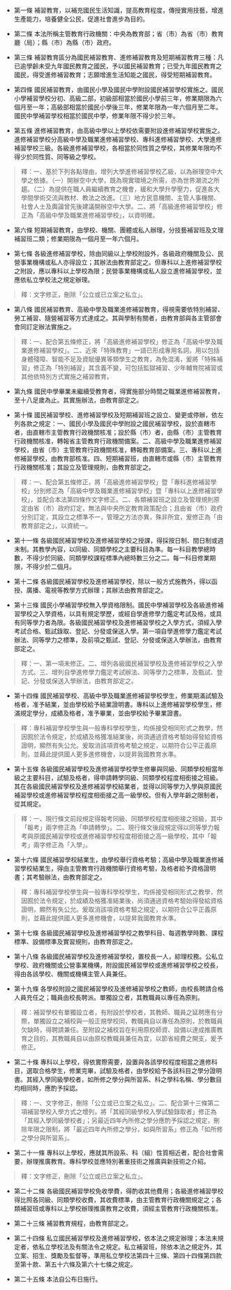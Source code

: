 * 第一條 補習教育，以補充國民生活知識，提高教育程度，傳授實用技藝，增進生產能力，培養健全公民，促進社會進步為目的。

* 第二條 本法所稱主管教育行政機關：中央為教育部；省（市）為省（市）教育廳（局）；縣（市）為縣（市）政府。

* 第三條 補習教育區分為國民補習教育、進修補習教育及短期補習教育三種：凡已逾學齡未受九年國民教育之國民，予以國民補習教育；已受九年國民教育之國民，得受進修補習教育；志願增進生活知能之國民，得受短期補習教育。

* 第四條 國民補習教育，由國民小學及國民中學附設國民補習學校實施之。國民小學補習學校分初、高級二部，初級部相當於國民小學前三年，修業期限為六個月至一年；高級部相當於國民小學後三年，修業年限為一年六個月至二年。國民中學補習學校相當於國民中學，修業年限不得少於三年。

* 第五條 進修補習教育，由高級中學以上學校依需要附設進修補習學校實施之。進修補習學校分高級中學及職業進修補習學校、專科進修補習學校、大學進修補習學校三級。各級進修補習學校，各相當於同性質之學校，其修業年限均不得少於同性質、同等級之學校。

> 釋：一、基於下列各點理由，增列大學進修補習學校乙級，以為辦理空中大學之依據。（一）開辦空中大學，既為現實環境之所需，亦為世界潮流之所趨。（二）為提供在職人員繼續教育之機會，緩和大學升學壓力，促進各大學間學術交流與教材、教法之改進。（三）地方民意機關、主管人事機關、社會人士及輿論曾先後建議開辦空中大學。二、將「高級進修補習學校」修正為「高級中學及職業進修補習學校」，以資明確。

* 第六條 短期補習教育，由學校、機關、團體或私人辦理，分技藝補習班及文理補習班二類；修業期限為一個月至一年六個月。

* 第七條 各級進修補習學校，除由同級以上學校附設外，各級政府機關及公、民營事業機構或私人亦得設立；其辦法由教育部定之。但專科以上進修補習學校之附設，應以專科以上學校為限；民營事業機構或私人設立進修補習學校，並應依私立學校法之規定辦理。

> 釋：文字修正，刪除「公立或已立案之私立」。

* 第八條 國民補習教育、高級中學及職業進修補習教育，得視需要依特別補習、勞工補習、隨營補習等方式達成之。其與學制有關者，由教育部與各主管部會會同訂定辦法實施之。

> 釋：一、配合第五條修正，將「高級進修補習學校」修正為「高級中學及職業進修補習學校」。二、近來「特殊教育」一語已形成專用名詞，用以包括身體殘障、智能不足及資賦優異等類學生之教育，為免混淆，爰將「特殊補習」修正為「特別補習」其含義不變，可包括監獄補習、少年輔育院補習或其他依特別方式實施之補習教育。

* 第九條 國民中學畢業未繼續受教育者，得實施部分時間之職業進修補習教育，至十八足歲為止。其實施辦法，由教育部定之。

* 第十條 國民補習學校、進修補習學校及短期補習班之設立、變更或停辦，依左列各款之規定：一、國民小學及國民中學附設之國民補習學校，設於直轄市者，由直轄市主管教育行政機關核准；設於縣（市）者，由縣（市）主管教育行政機關核准，轉報省主管教育行政機關備案。二、高級中學及職業進修補習學校，由省（市）主管教育行政機關核准，轉報教育部備案。三、專科以上進修補習學校，由教育部核准。四、短期補習班，由直轄市或縣（市）主管教育行政機關核准；其設立及管理規則，由教育部定之。

> 釋：一、配合第五條修正，將「高級進修補習學校」暨「專科進修補習學校」分別修正為「高級中學及職業進修補習學校」暨「專科以上進修補習學校」，並配合本法第四條作文字修正。二、各類補習班之設立及管理規則原定由省（市）政府訂定，無法與中央所定教育政策配合；且由省（市）政府分別訂定，其設立之標準不一，管理之方法亦異，殊非所宜，爰修正為「由教育部定之」，以資統一。

* 第十一條 各級國民補習學校及進修補習學校之授課，得採按日制、間日制或週末制。其教學內容，以同級、同類學校之主要科目為準。每一科目教學總時數，不得少於同級、同類學校課程標準內總時數三分之二。每一科目修業期限，不得少於二個月。

* 第十二條 各級國民補習學校及進修補習學校，除以一般方式施教外，得以函授、廣播、電視等教學方式辦理；其辦法由教育部定之。

* 第十三條 國民小學補習學校無入學資格限制。國民中學補習學校及各級進修補習學校之入學資格，以具有規定學歷，或經自學進修學力鑑定考試及格，或具有同等學力者為限。各級國民補習學校及進修補習學校之入學方式，須經入學考試合格、甄試錄取、登記、分發或保送入學。第一項自學進修學力鑑定考試辦法、同等學力之標準，及前項之甄試、登記、分發或保送入學辦法，由教育部定之。

> 釋：一、第一項未修正。二、增列各級國民補習學校及進修補習學校之入學方式。三、增列自學進修學力鑑定考試辦法、同等學力之標準，及甄試、登記、分發或保送入學辦法，由教育部定之。

* 第十四條 國民補習學校、高級中學及職業進修補習學校學生，修業期滿試驗及格者，准予結業，並由學校給予結業證明書。專科以上進修補習學校學生，修滿規定學分，成績及格者，准予畢業，並由學校給予畢業證書。

> 釋：專科補習學校學生與一般專科學校學生，均係接受相同形式之教學，然因囿於法令規定，於成績及格獲准結業後，尚須通過資格考驗始得發給資格證明，顯然有失公允。爰取消該項資格考驗之規定，以期符合公平正義原則，並藉此提供國人更多進修機會，以提昇我國教育水準。

* 第十五條 各級國民補習學校及進修補習學校學生修畢與同級、同類學校相當年級之主要科目，試驗及格者，得申請轉學同級、同類學校程度相銜接之班級。其在各級國民補習學校及進修補習學校結業者，並得以同等學力入學與原國民補習學校或進修補習學校程度相銜接之高一級學校。但有入學年齡之限制者，從其規定。

> 釋：一、現行條文前段規定得報考同級、同類學校程度相銜接之班級，其中「報考」兩字修正為「申請轉學」。二、現行條文後段規定得以同等學力報考與原國民補習學校或進修補習學校程度相銜接之高一級學校，其中「報考」兩字修正為「入學」。

* 第十六條 國民補習學校結業生，由學校舉行資格考驗；高級中學及職業進修補習學校結業生，得由主管教育行政機關舉行資格考驗，及格者給予資格證明書；其考驗辦法，由教育部定之。

> 釋：專科補習學校學生與一般專科學校學生，均係接受相同形式之教學，然因囿於法令規定，於成績及格獲准結業後，尚須通過資格考驗始得發給資格證明，顯然有失公允。爰取消該項資格考驗之規定，以期符合公平正義原則，並藉此提供國人更多進修機會，以提昇我國教育水準。

* 第十七條 各級國民補習學校及進修補習學校之教學科目、每週教學時數、課程標準、設備標準及實習規則，由教育部定之。

* 第十八條 各級國民補習學校及進修補習學校，置校長一人，綜理校務。公私立學校、政府機關或公營事業機構，附設國民補習學校或進修補習學校之校長，得由各該學校、機關或機構主管人員兼任。

* 第十九條 各學校附設之國民補習學校及進修補習學校之教師，由校長聘請合格人員充任之；職員由校長聘派。單獨設立者，其教職員以專任為原則。

> 釋：補習學校有單獨設立者，有附設於學校者，其教師、職員之延聘應有分際，單獨設立之補校與一般正規學校同，教職員自以專任為原則，於教職員欠缺時，得聘請兼任。至附設之補校旨在利用原校師資、設備以達成推廣教育之目的，其教職員自以由原校教職員兼任為宜，以節省經費之開支，爰予修正。

* 第二十條 專科以上學校，得依實際需要，設置與各該學校程度相當之進修科目，選取合格學生，修業完畢，試驗及格者，由學校給予各該科目之學分證明書。其經入學同級學校者，如所修之學分與所習系、科之學科名稱、學分數目均相同時，應酌予採認。

> 釋：一、文字修正，刪除「公立或已立案之私立」。二、配合第十三條第二項補習學校入學方式之增列，將「其經同級學校入學試驗錄取者」修正為「其經入學同級學校者」；另最近四年內所修之學分應酌予採認之規定，刪除年限之限制，將「最近四年內所修之學分，如與所習系」修正為「如所修之學分與所習系」。

* 第二十一條 專科以上學校，應就其所設系、科（組）性質相近者，配合社會需要，辦理推廣教育。專科學校並應特別著重技術之推廣與新技術之介紹。

> 釋：文字修正，刪除「公立或已立案之私立」。

* 第二十二條 各級國民補習學校免收學費，得酌收其他費用；各級進修補習學校得比照各同級、同類學校收費，其收費標準，由主管教育行政機關規定之；各類補習班或專科以上學校辦理推廣教育之收費，須經主管教育行政機關核准。

* 第二十三條 補習教育規程，由教育部定之。

* 第二十四條 私立國民補習學校及進修補習學校，依本法之規定辦理；本法未規定者，依私立學校法及有關法令之規定。私立補習班，除依本法之規定外，其立案、招生、獎勵及監督等，準用私立學校法第四十三條、第四十四條第四款至第十款、第五十六條及第六十七條之規定。

* 第二十五條 本法自公布日施行。


